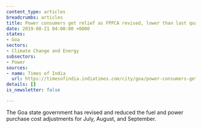 ```yaml
---
content_type: articles
breadcrumbs: articles
title: Power consumers get relief as FPPCA revised, lower than last quarter
date: 2019-08-21 04:00:00 +0000
states:
- Goa
sectors:
- Climate Change and Energy
subsectors:
- Power
sources:
- name: Times of India
  url: https://timesofindia.indiatimes.com/city/goa/power-consumers-get-relief-as-fppca-revised-lower-than-last-quarter/articleshowprint/70707714.cms
details: []
is_newsletter: false

---
```

The Goa state government has revised and reduced the fuel and power purchase cost adjustments for July, August, and September.
